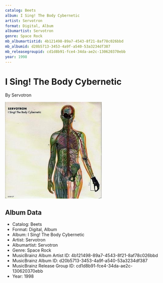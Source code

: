 ```yaml
---
catalog: Beets
album: I Sing! The Body Cybernetic
artist: Servotron
format: Digital, Album
albumartist: Servotron
genre: Space Rock
mb_albumartistid: 4b121498-89a7-4543-8f21-8af78c026bbd
mb_albumid: d20b5713-3453-4a9f-a540-53a3234df387
mb_releasegroupid: cd1d8b91-fce4-34da-ae2c-130620370ebb
year: 1998
---
```


# I Sing! The Body Cybernetic

By Servotron

![](../../assets/beetscovers/Servotron-I_Sing!_The_Body_Cybernetic.jpg)

## Album Data

- Catalog: Beets
- Format: Digital, Album
- Album: I Sing! The Body Cybernetic
- Artist: Servotron
- Albumartist: Servotron
- Genre: Space Rock
- MusicBrainz Album Artist ID: 4b121498-89a7-4543-8f21-8af78c026bbd
- MusicBrainz Album ID: d20b5713-3453-4a9f-a540-53a3234df387
- MusicBrainz Release Group ID: cd1d8b91-fce4-34da-ae2c-130620370ebb
- Year: 1998

